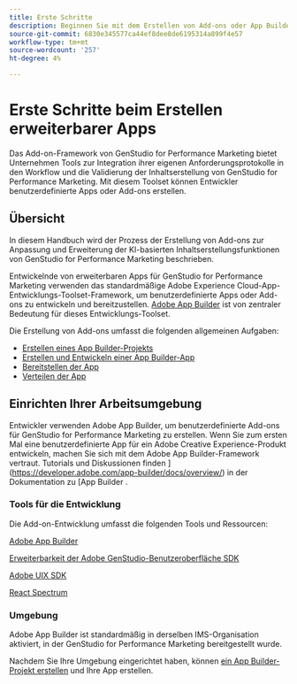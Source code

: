 ```yaml
---
title: Erste Schritte
description: Beginnen Sie mit dem Erstellen von Add-ons oder App Builder-Apps, die GenStudio for Performance Marketing erweitern.
source-git-commit: 6830e345577ca44ef8dee8de6195314a899f4e57
workflow-type: tm+mt
source-wordcount: '257'
ht-degree: 4%

---
```


# Erste Schritte beim Erstellen erweiterbarer Apps

Das Add-on-Framework von GenStudio for Performance Marketing bietet Unternehmen Tools zur Integration ihrer eigenen Anforderungsprotokolle in den Workflow und die Validierung der Inhaltserstellung von GenStudio for Performance Marketing. Mit diesem Toolset können Entwickler benutzerdefinierte Apps oder Add-ons erstellen.

## Übersicht

In diesem Handbuch wird der Prozess der Erstellung von Add-ons zur Anpassung und Erweiterung der KI-basierten Inhaltserstellungsfunktionen von GenStudio for Performance Marketing beschrieben.

Entwickelnde von erweiterbaren Apps für GenStudio for Performance Marketing verwenden das standardmäßige Adobe Experience Cloud-App-Entwicklungs-Toolset-Framework, um benutzerdefinierte Apps oder Add-ons zu entwickeln und bereitzustellen. [Adobe App Builder](https://developer.adobe.com/app-builder/) ist von zentraler Bedeutung für dieses Entwicklungs-Toolset.

Die Erstellung von Add-ons umfasst die folgenden allgemeinen Aufgaben:

* [Erstellen eines App Builder-Projekts](create-project.md)
* [Erstellen und Entwickeln einer App Builder-App](create-app.md)
* [Bereitstellen der App](deploy-app.md)
* [Verteilen der App](distribute-app.md)

## Einrichten Ihrer Arbeitsumgebung

Entwickler verwenden Adobe App Builder, um benutzerdefinierte Add-ons für GenStudio for Performance Marketing zu erstellen. Wenn Sie zum ersten Mal eine benutzerdefinierte App für ein Adobe Creative Experience-Produkt entwickeln, machen Sie sich mit dem Adobe App Builder-Framework vertraut. Tutorials und Diskussionen finden ](https://developer.adobe.com/app-builder/docs/overview/) in der Dokumentation zu [App Builder .

### Tools für die Entwicklung

Die Add-on-Entwicklung umfasst die folgenden Tools und Ressourcen:

[Adobe App Builder](https://developer.adobe.com/app-builder/)

[Erweiterbarkeit der Adobe GenStudio-Benutzeroberfläche SDK](https://github.com/adobe/genstudio-uix-sdk)

[Adobe UIX SDK](https://github.com/adobe/uix-sdk)

[React Spectrum](https://react-spectrum.adobe.com/react-spectrum/getting-started.html)

### Umgebung

Adobe App Builder ist standardmäßig in derselben IMS-Organisation aktiviert, in der GenStudio for Performance Marketing bereitgestellt wurde.

Nachdem Sie Ihre Umgebung eingerichtet haben, können [ein App Builder-Projekt erstellen](create-project.md) und Ihre App erstellen.
